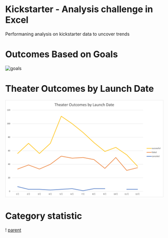 # Kickstarter - Analysis challenge in Excel
Performaning analysis on kickstarter data to uncover trends

# Outcomes Based on Goals
![goals](Outcomes%20vs%20Goals.png)

# Theater Outcomes by Launch Date
![date](Theater_Outcomes_vs_Launch.png)

# Category statistic
! [parent](Parent_Category_Outcomes.png)
